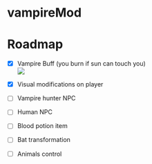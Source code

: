# vampireMod

# Roadmap

- [X] Vampire Buff (you burn if sun can touch you)\
![](https://i.ibb.co/bdDRqQ4/buffimg.png)
- [X] Visual modifications on player
- [ ] Vampire hunter NPC
- [ ] Human NPC
- [ ] Blood potion item
- [ ] Bat transformation
- [ ] Animals control

